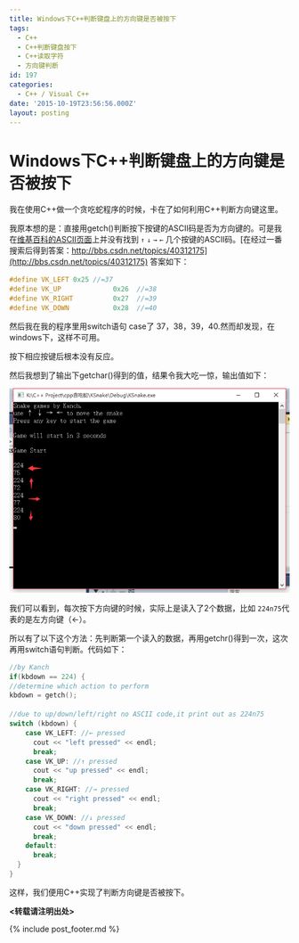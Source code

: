 ```yaml
---
title: Windows下C++判断键盘上的方向键是否被按下
tags:
  - C++
  - C++判断键盘按下
  - C++读取字符
  - 方向键判断
id: 197
categories:
  - C++ / Visual C++
date: '2015-10-19T23:56:56.000Z'
layout: posting
---
```


# Windows下C++判断键盘上的方向键是否被按下

我在使用C++做一个贪吃蛇程序的时候，卡在了如何利用C++判断方向键这里。

我原本想的是：直接用getch()判断按下按键的ASCII码是否为方向键的。可是我在[维基百科的ASCII页面](https://en.wikipedia.org/wiki/ASCII)上并没有找到 `↑` `↓` `→` `←` 几个按键的ASCII码。[在经过一番搜索后得到答案：http://bbs.csdn.net/topics/40312175](http://bbs.csdn.net/topics/40312175) 答案如下：
```c++
#define VK_LEFT 0x25 //=37
#define VK_UP             0x26  //=38
#define VK_RIGHT          0x27  //=39
#define VK_DOWN           0x28  //=40
```
然后我在我的程序里用switch语句 case了 37，38，39，40.然而却发现，在windows下，这样不可用。

按下相应按键后根本没有反应。

然后我想到了输出下getchar()得到的值，结果令我大吃一惊，输出值如下：

[![C++_dectect_dir](https://raw.githubusercontent.com/ankanch/blog/master/images/wp-content/uploads/2015/10/C-_dectect_dir.png)](https://raw.githubusercontent.com/ankanch/blog/master/images/wp-content/uploads/2015/10/C-_dectect_dir.png)

我们可以看到，每次按下方向键的时候，实际上是读入了2个数据，比如 `224n75`代表的是左方向键（←）。

所以有了以下这个方法：先判断第一个读入的数据，再用getchr()得到一次，这次再用switch语句判断。代码如下：

```c++
//by Kanch 
if(kbdown == 224) { 
//determine which action to perform 
kbdown = getch(); 

//due to up/down/left/right no ASCII code,it print out as 224n75 
switch (kbdown) { 
    case VK_LEFT: //← pressed 
      cout << "left pressed" << endl; 
      break; 
    case VK_UP: //↑ pressed 
      cout << "up pressed" << endl; 
      break; 
    case VK_RIGHT: //→ pressed 
      cout << "right pressed" << endl; 
      break; 
    case VK_DOWN: //↓ pressed 
      cout << "down pressed" << endl; 
      break; 
    default: 
      break; 
  } 
}
```

这样，我们便用C++实现了判断方向键是否被按下。

**<转载请注明出处>**



{% include post_footer.md %}